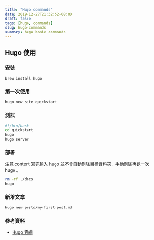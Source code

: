 ```yaml
---
title: "Hugo commands"
date: 2019-12-27T21:32:52+08:00
draft: false
tags: [hugo, commands]
slug: hugo-commands
summary: hugo basic commands
---
```


## Hugo 使用

### 安裝

```bash
brew install hugo
```

### 第一次使用

```bash
hugo new site quickstart
```

### 測試

```bash
#!/bin/bash
cd quickstart
hugo
hugo server
```

### 部署

注意 content 寫完輸入 hugo 並不會自動刪除目標資料夾，手動刪除再跑一次 hugo 。

```bash
rm -rf ./docs
hugo
```

### 新增文章

```bash
hugo new posts/my-first-post.md
```

### 參考資料

- [Hugo 官網](https://gohugo.io/getting-started/quick-start/)

